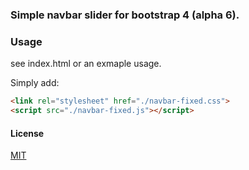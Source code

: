 ### Simple navbar slider for bootstrap 4 (alpha 6).

### Usage
see index.html or an exmaple usage.

Simply add:
```html
<link rel="stylesheet" href="./navbar-fixed.css">
<script src="./navbar-fixed.js"></script>
```

#### License
[MIT](http://www.opensource.org/licenses/mit-license.php)
